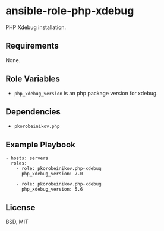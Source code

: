 ansible-role-php-xdebug
=======================

PHP Xdebug installation.

Requirements
------------

None.

Role Variables
--------------

* `php_xdebug_version` is an php package version for xdebug.

Dependencies
------------

* `pkorobeinikov.php`

Example Playbook
----------------

    - hosts: servers
      roles:
        - role: pkorobeinikov.php-xdebug
          php_xdebug_version: 7.0

        - role: pkorobeinikov.php-xdebug
          php_xdebug_version: 5.6

License
-------

BSD, MIT
